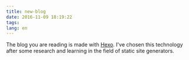 ```yaml
---
title: new-blog
date: 2016-11-09 18:19:22
tags:
lang: en
---
```

The blog you are reading is made with [Hexo](https://hexo.io). I've chosen this technology after some research and learning in the field of static site generators.
